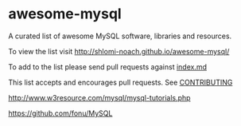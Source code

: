 # awesome-mysql

A curated list of awesome MySQL software, libraries and resources.

To view the list visit http://shlomi-noach.github.io/awesome-mysql/

To add to the list please send pull requests against [index.md](https://github.com/shlomi-noach/awesome-mysql/blob/gh-pages/index.md)

This list accepts and encourages pull requests. See [CONTRIBUTING](https://github.com/shlomi-noach/awesome-mysql/blob/master/CONTRIBUTING.md)

http://www.w3resource.com/mysql/mysql-tutorials.php

https://github.com/fonu/MySQL

